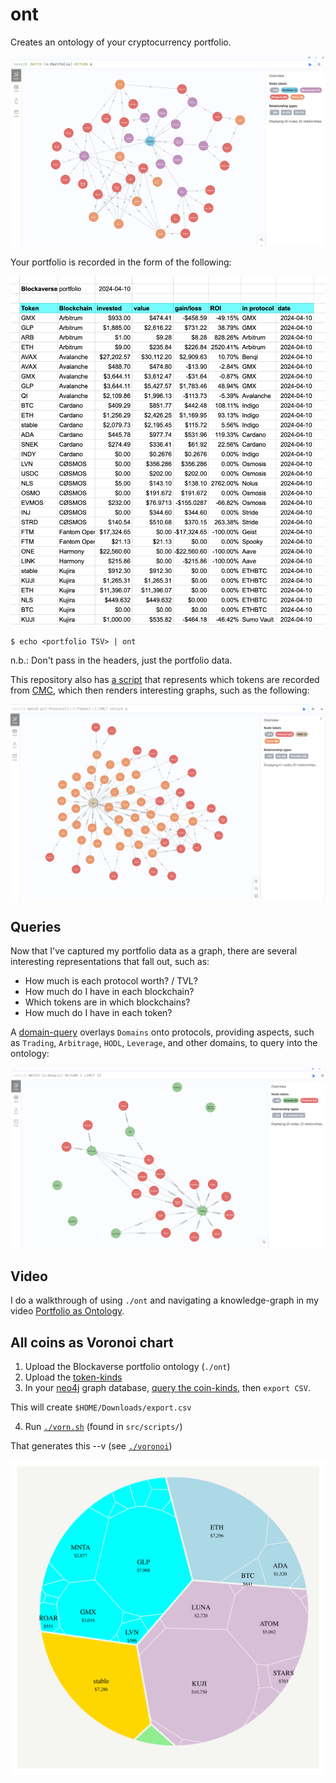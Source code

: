 # ont

Creates an ontology of your cryptocurrency portfolio. 

![Portfolio as ontology](imgs/portfolio.png)

Your portfolio is recorded in the form of the following:

![portfolio data](imgs/data.png)

`$ echo <portfolio TSV> | ont`

n.b.: Don't pass in the headers, just the portfolio data.

This repository also has [a script](cypher/cmc.cyph) that represents which 
tokens are recorded from [CMC](https://coinmarketcap.com/), which then renders
interesting graphs, such as the following:

![CMC coins in my portfolio](imgs/cmc.png)

## Queries

Now that I've captured my portfolio data as a graph, there are several 
interesting representations that fall out, such as:

* How much is each protocol worth? / TVL?
* How much do I have in each blockchain?
* Which tokens are in which blockchains?
* How much do I have in each token?

A [domain-query](cypher/dom.cyph) overlays `Domains` onto protocols,
providing aspects, such as `Trading`, `Arbitrage`, `HODL`, `Leverage`, and
other domains, to query into the ontology:

![Protocol Domains](imgs/domains.png)

## Video

I do a walkthrough of using `./ont` and navigating a knowledge-graph in my video
[Portfolio as Ontology](https://www.youtube.com/watch?v=Hw6o-pJ-EsE).

## All coins as Voronoi chart

1. Upload the Blockaverse portfolio ontology (`./ont`)
2. Upload the [token-kinds](cypher/token-kinds.cyph)
3. In your [neo4j](https://neo4j.com/) graph database, [query the coin-kinds](cypher/coins.cyph), then `export CSV`.

This will create `$HOME/Downloads/export.csv`

4. Run [`./vorn.sh`](../../scripts/vorn.sh) (found in `src/scripts/`)

That generates this --v (see [`./voronoi`](../../ch08/charts/voronoi))

![Coins in Blockaverse portfolio](imgs/coins.png)
